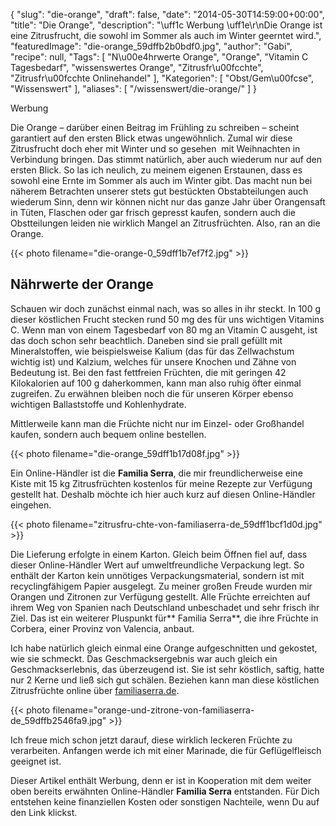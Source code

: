 {
    "slug": "die-orange",
    "draft": false,
    "date": "2014-05-30T14:59:00+00:00",
    "title": "Die Orange",
    "description": "\uff1c Werbung \uff1e\r\nDie Orange ist eine Zitrusfrucht, die sowohl im Sommer als auch im Winter geerntet wird.",
    "featuredImage": "die-orange_59dffb2b0bdf0.jpg",
    "author": "Gabi",
    "recipe": null,
    "Tags": [
        "N\u00e4hrwerte Orange",
        "Orange",
        "Vitamin C Tagesbedarf",
        "wissenswertes Orange",
        "Zitrusfr\u00fcchte",
        "Zitrusfr\u00fcchte Onlinehandel"
    ],
    "Kategorien": [
        "Obst\/Gem\u00fcse",
        "Wissenswert"
    ],
    "aliases": [
        "\/wissenswert\/die-orange\/"
    ]
}

Werbung

Die Orange &#8211; darüber einen Beitrag im Frühling zu schreiben &#8211; scheint garantiert auf den ersten Blick etwas ungewöhnlich. Zumal wir diese Zitrusfrucht doch eher mit Winter und so gesehen  mit Weihnachten in Verbindung bringen. Das stimmt natürlich, aber auch wiederum nur auf den ersten Blick. So las ich neulich, zu meinem eigenen Erstaunen, dass es sowohl eine Ernte im Sommer als auch im Winter gibt. Das macht nun bei näherem Betrachten unserer stets gut bestückten Obstabteilungen auch wiederum Sinn, denn wir können nicht nur das ganze Jahr über Orangensaft in Tüten, Flaschen oder gar frisch gepresst kaufen, sondern auch die Obstteilungen leiden nie wirklich Mangel an Zitrusfrüchten. Also, ran an die Orange.

{{< photo filename="die-orange-0_59dff1b7ef7f2.jpg" >}}

## Nährwerte der Orange

Schauen wir doch zunächst einmal nach, was so alles in ihr steckt. In 100 g dieser köstlichen Frucht stecken rund 50 mg des für uns wichtigen Vitamins C. Wenn man von einem Tagesbedarf von 80 mg an Vitamin C ausgeht, ist das doch schon sehr beachtlich. Daneben sind sie prall gefüllt mit Mineralstoffen, wie beispielsweise Kalium (das für das Zellwachstum wichtig ist) und Kalzium, welches für unsere Knochen und Zähne von Bedeutung ist. Bei den fast fettfreien Früchten, die mit geringen 42 Kilokalorien auf 100 g daherkommen, kann man also ruhig öfter einmal zugreifen. Zu erwähnen bleiben noch die für unseren Körper ebenso wichtigen Ballaststoffe und Kohlenhydrate.

Mittlerweile kann man die Früchte nicht nur im Einzel- oder Großhandel kaufen, sondern auch bequem online bestellen.

{{< photo filename="die-orange_59dff1b17d08f.jpg" >}}

Ein Online-Händler ist die **Familia Serra**, die mir freundlicherweise eine Kiste mit 15 kg Zitrusfrüchten kostenlos für meine Rezepte zur Verfügung gestellt hat. Deshalb möchte ich hier auch kurz auf diesen Online-Händler eingehen.

{{< photo filename="zitrusfru-chte-von-familiaserra-de_59dff1bcf1d0d.jpg" >}}

Die Lieferung erfolgte in einem Karton. Gleich beim Öffnen fiel auf, dass dieser Online-Händler Wert auf umweltfreundliche Verpackung legt. So enthält der Karton kein unnötiges Verpackungsmaterial, sondern ist mit recyclingfähigem Papier ausgelegt. Zu meiner großen Freude wurden mir Orangen und Zitronen zur Verfügung gestellt. Alle Früchte erreichten auf ihrem Weg von Spanien nach Deutschland unbeschadet und sehr frisch ihr Ziel. Das ist ein weiterer Pluspunkt für** Familia Serra**, die ihre Früchte in Corbera, einer Provinz von Valencia, anbaut.

Ich habe natürlich gleich einmal eine Orange aufgeschnitten und gekostet, wie sie schmeckt. Das Geschmacksergebnis war auch gleich ein Geschmackserlebnis, das überzeugend ist. Sie ist sehr köstlich, saftig, hatte nur 2 Kerne und ließ sich gut schälen. Beziehen kann man diese köstlichen Zitrusfrüchte online über [familiaserra.de][1].

{{< photo filename="orange-und-zitrone-von-familiaserra-de_59dffb2546fa9.jpg" >}}

Ich freue mich schon jetzt darauf, diese wirklich leckeren Früchte zu verarbeiten. Anfangen werde ich mit einer Marinade, die für Geflügelfleisch geeignet ist.

 Dieser Artikel enthält Werbung, denn er ist in Kooperation mit dem weiter oben bereits erwähnten Online-Händler **Familia Serra** entstanden. Für Dich entstehen keine finanziellen Kosten oder sonstigen Nachteile, wenn Du auf den Link klickst.

 [1]: http://familiaserra.de